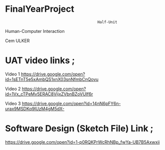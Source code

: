 # FinalYearProject
                                              Half-Unit

Human-Computer Interaction

Cem ULKER

# UAT video links ;

Video 1 https://drive.google.com/open?id=1sETnT5e5xAmbQS1xnX03snNfmbCnQovu

Video 2 https://drive.google.com/open?id=1Vx_cTPeMv5ERAC8VijxZVbnBZoVUIf6r

Video 3 https://drive.google.com/open?id=14nN6pFY6n-urax9MSDKq9IUzM4gM5dX-


# Software Design (Sketch File) Link ;
https://drive.google.com/open?id=1-p0RQKPrWcRhNBp_fwYa-UB7B5Axwxii
